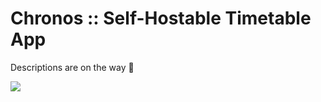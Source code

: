 # Chronos :: Self-Hostable Timetable App

Descriptions are on the way :construction:

<!-- Displays the list of contributors to the project. -->
<a href = "https://github.com/Infinite-Sum-Games/chronos/contributors">
    <img src = "https://contrib.rocks/image?repo=Infinite-Sum-Games/chronos"/>
</a>
